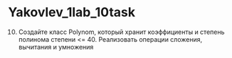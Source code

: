 # Yakovlev_1lab_10task
10. Создайте класс Polynom, который хранит коэффициенты и степень полинома степени &lt;= 40. Реализовать операции сложения, вычитания и умножения 
